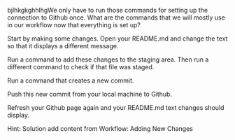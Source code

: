  bjlhkgkghhlhgWe only have to run those commands for setting up the connection to Github once. What are the commands that we will mostly use in our workflow now that everything is set up?

Start by making some changes. Open your README.md and change the text so that it displays a different message.

Run a command to add these changes to the staging area. Then run a different command to check if that file was staged.

Run a command that creates a new commit.

Push this new commit from your local machine to Github.

Refresh your Github page again and your README.md text changes should display.

Hint: Solution
add content from Workflow: Adding New Changes